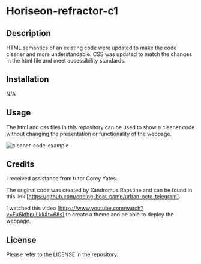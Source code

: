 # Horiseon-refractor-c1


## Description

HTML semantics of an existing code were updated to make the code cleaner and more understandable.
CSS was updated to match the changes in the html file and meet accessibility standards.


## Installation

N/A

## Usage

The html and css files in this repository can be used to show a cleaner code without changing the presentation or functionality of the webpage.

![cleaner-code-example](C:\Users\Daniela\bootcamp\Horiseon-refractor-c1\assets\images\html-refractor-horiseon.png)


## Credits

I received assistance from tutor Corey Yates.

The original code was created by Xandromus Rapstine and can be found in this link [https://github.com/coding-boot-camp/urban-octo-telegram].

I watched this video [https://www.youtube.com/watch?v=Fu6IdhpuLkk&t=68s] to create a theme and be able to deploy the webpage.

## License

Please refer to the LICENSE in the repository.



